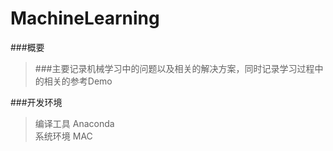 # MachineLearning
###概要
>###主要记录机械学习中的问题以及相关的解决方案，同时记录学习过程中的相关的参考Demo

###开发环境
>编译工具 Anaconda<br>
>系统环境 MAC